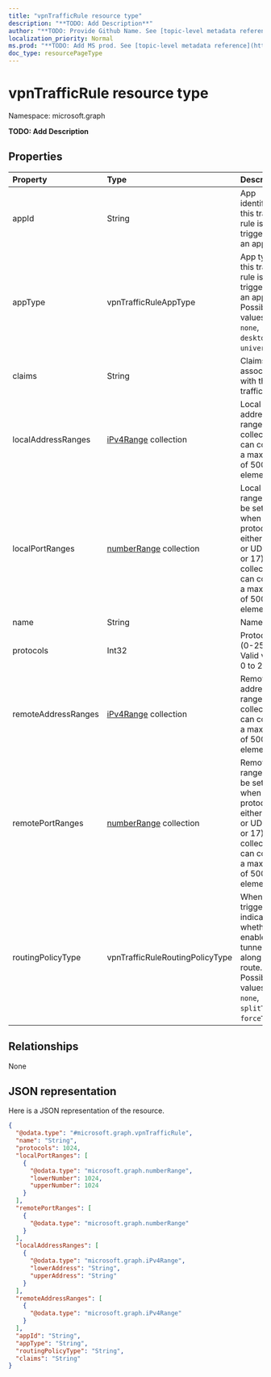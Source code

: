 ```yaml
---
title: "vpnTrafficRule resource type"
description: "**TODO: Add Description**"
author: "**TODO: Provide Github Name. See [topic-level metadata reference](https://msgo.azurewebsites.net/add/document/guidelines/metadata.html#topic-level-metadata)**"
localization_priority: Normal
ms.prod: "**TODO: Add MS prod. See [topic-level metadata reference](https://msgo.azurewebsites.net/add/document/guidelines/metadata.html#topic-level-metadata)**"
doc_type: resourcePageType
---
```


# vpnTrafficRule resource type


Namespace: microsoft.graph

**TODO: Add Description**

## Properties
|Property|Type|Description|
|:---|:---|:---|
|appId|String|App identifier, if this traffic rule is triggered by an app.|
|appType|vpnTrafficRuleAppType|App type, if this traffic rule is triggered by an app. Possible values are: `none`, `desktop`, `universal`.|
|claims|String|Claims associated with this traffic rule.|
|localAddressRanges|[iPv4Range](../resources/ipv4range.md) collection|Local address range. This collection can contain a maximum of 500 elements.|
|localPortRanges|[numberRange](../resources/numberrange.md) collection|Local port range can be set only when protocol is either TCP or UDP (6 or 17). This collection can contain a maximum of 500 elements.|
|name|String|Name.|
|protocols|Int32|Protocols (0-255). Valid values 0 to 255|
|remoteAddressRanges|[iPv4Range](../resources/ipv4range.md) collection|Remote address range. This collection can contain a maximum of 500 elements.|
|remotePortRanges|[numberRange](../resources/numberrange.md) collection|Remote port range can be set only when protocol is either TCP or UDP (6 or 17). This collection can contain a maximum of 500 elements.|
|routingPolicyType|vpnTrafficRuleRoutingPolicyType|When app triggered, indicates whether to enable split tunneling along this route. Possible values are: `none`, `splitTunnel`, `forceTunnel`.|

## Relationships
None

## JSON representation
Here is a JSON representation of the resource.
<!-- {
  "blockType": "resource",
  "@odata.type": "microsoft.graph.vpnTrafficRule"
}
-->
``` json
{
  "@odata.type": "#microsoft.graph.vpnTrafficRule",
  "name": "String",
  "protocols": 1024,
  "localPortRanges": [
    {
      "@odata.type": "microsoft.graph.numberRange",
      "lowerNumber": 1024,
      "upperNumber": 1024
    }
  ],
  "remotePortRanges": [
    {
      "@odata.type": "microsoft.graph.numberRange"
    }
  ],
  "localAddressRanges": [
    {
      "@odata.type": "microsoft.graph.iPv4Range",
      "lowerAddress": "String",
      "upperAddress": "String"
    }
  ],
  "remoteAddressRanges": [
    {
      "@odata.type": "microsoft.graph.iPv4Range"
    }
  ],
  "appId": "String",
  "appType": "String",
  "routingPolicyType": "String",
  "claims": "String"
}
```

